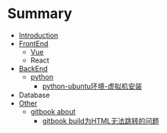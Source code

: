 # Summary

* [Introduction](README.md)
* [FrontEnd](FrontEnd/README.md)
    * [Vue](FrontEnd/Vue/README.md)
    * React
* [BackEnd](BackEnd/README.md)
    * [python](BackEnd/python/README.md)
        * [python-ubuntu环境-虚拟机安装](BackEnd/python/Article/python_ubuntu_install.md)
* Database
* [Other](Other/README.md)
    * [gitbook about](Other/gitbook/README.md)
        * [gitbook build为HTML无法跳转的问题](Other/gitbook/gitbook_build_html_BUG.md)

